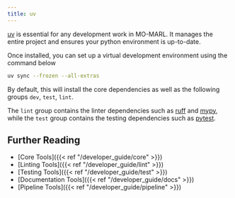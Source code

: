 ```yaml
---
title: uv
---
```


[uv](https://docs.astral.sh/uv/) is essential for any development work in MO-MARL. It manages the entire project and ensures your python environment is up-to-date.

Once installed, you can set up a virtual development environment using the command below

```bash
uv sync --frozen --all-extras
```

By default, this will install the core dependencies as well as the following groups `dev`, `test`, `lint`.

The `lint` group contains the linter dependencies such as [ruff](https://docs.astral.sh/ruff/) and [mypy](https://mypy.readthedocs.io/en/stable/), while the `test` group contains the testing dependencies such as [pytest](https://docs.pytest.org/en/stable/).

## Further Reading

* [Core Tools]({{< ref "/developer_guide/core" >}})
* [Linting Tools]({{< ref "/developer_guide/lint" >}})
* [Testing Tools]({{< ref "/developer_guide/test" >}})
* [Documentation Tools]({{< ref "/developer_guide/docs" >}})
* [Pipeline Tools]({{< ref "/developer_guide/pipeline" >}})
